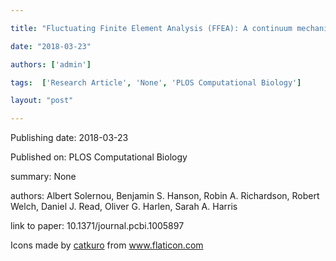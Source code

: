 ---
title: "Fluctuating Finite Element Analysis (FFEA): A continuum mechanics software tool for mesoscale simulation of biomolecules"
date: "2018-03-23"
authors: ['admin']
tags:  ['Research Article', 'None', 'PLOS Computational Biology']
layout: "post"
---
Publishing date: 2018-03-23

Published on: PLOS Computational Biology

summary: None

authors: Albert Solernou, Benjamin S. Hanson, Robin A. Richardson, Robert Welch, Daniel J. Read, Oliver G. Harlen, Sarah A. Harris

link to paper: 10.1371/journal.pcbi.1005897

Icons made by <a href="https://www.flaticon.com/free-icon/bookshelves_3576884" title="catkuro">catkuro</a> from <a href="https://www.flaticon.com/" title="Flaticon"> www.flaticon.com</a>